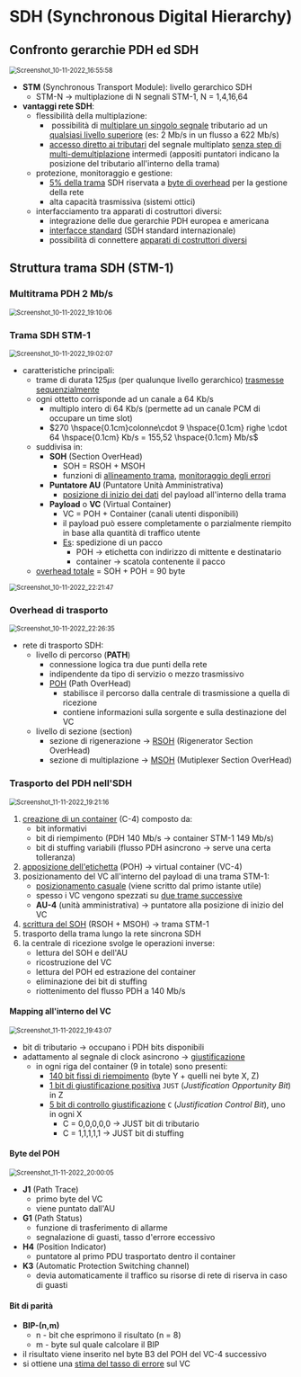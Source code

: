 # SDH (Synchronous Digital Hierarchy)



## Confronto gerarchie PDH ed SDH

<img src="img/Screenshot_10-11-2022_165558.png" alt="Screenshot_10-11-2022_16:55:58" style="zoom:80%;" />

- **STM** (Synchronous Transport Module): livello gerarchico SDH
  - STM-N $\rightarrow$ multiplazione di N segnali STM-1, N = 1,4,16,64
- **vantaggi rete SDH**:
  - flessibilità della multiplazione:
    - ​	possibilità di <u>multiplare un singolo segnale</u> tributario ad un <u>qualsiasi livello superiore</u> (es: 2 Mb/s in un flusso a 622 Mb/s)
    - <u>accesso diretto ai tributari</u> del segnale multiplato <u>senza step di multi-demultiplazione</u> intermedi (appositi puntatori indicano la posizione del tributario all'interno della trama)
  - protezione, monitoraggio e gestione:
    - <u>5% della trama</u> SDH riservata a <u>byte di overhead</u> per la gestione della rete
    - alta capacità trasmissiva (sistemi ottici)
  - interfacciamento tra apparati di costruttori diversi:
    - integrazione delle due gerarchie PDH europea e americana
    - <u>interfacce standard</u> (SDH standard internazionale)
    - possibilità di connettere <u>apparati di costruttori diversi</u>

<div style="page-break-after: always;"></div>

## Struttura trama SDH (STM-1)

### Multitrama PDH 2 Mb/s

<img src="img/Screenshot_10-11-2022_191006.png" alt="Screenshot_10-11-2022_19:10:06" style="zoom:80%;" />

### Trama SDH STM-1

<img src="img/Screenshot_10-11-2022_190207.png" alt="Screenshot_10-11-2022_19:02:07" style="zoom:80%;" />

- caratteristiche principali:
  - trame di durata $125\mu s$ (per qualunque livello gerarchico) <u>trasmesse sequenzialmente</u>
  - ogni ottetto corrisponde ad un canale a 64 Kb/s
    - multiplo intero di 64 Kb/s (permette ad un canale PCM di occupare un time slot)
    - $270 \hspace{0.1cm}colonne\cdot 9 \hspace{0.1cm} righe \cdot 64 \hspace{0.1cm} Kb/s = 155,52 \hspace{0.1cm} Mb/s$
  - suddivisa in:
    - **SOH** (Section OverHead)
      - SOH = RSOH + MSOH
      - funzioni di <u>allineamento trama</u>, <u>monitoraggio degli errori</u>
    - **Puntatore AU** (Puntatore Unità Amministrativa)
      - <u>posizione di inizio dei dati</u> del payload all'interno della trama
    - **Payload** o **VC** (Virtual Container)
      - VC = POH + Container (canali utenti disponibili)
      - il payload può essere completamente o parzialmente riempito in base alla quantità di traffico utente
      - <u>Es</u>: spedizione di un pacco
        - POH $\rightarrow$ etichetta con indirizzo di mittente e destinatario
        - container $\rightarrow$ scatola contenente il pacco
  - <u>overhead totale</u> = SOH + POH = 90 byte

<img src="img/Screenshot_10-11-2022_222147.png" alt="Screenshot_10-11-2022_22:21:47" style="zoom:80%;" />

<div style="page-break-after: always;"></div>

### Overhead di trasporto

<img src="img/Screenshot_10-11-2022_222635.png" alt="Screenshot_10-11-2022_22:26:35" style="zoom:80%;" />

- rete di trasporto SDH:
  - livello di percorso (**PATH**)
    - connessione logica tra due punti della rete
    - indipendente da tipo di servizio o mezzo trasmissivo
    - <u>POH</u> (Path OverHead)
      - stabilisce il percorso dalla centrale di trasmissione a quella di ricezione
      - contiene informazioni sulla sorgente e sulla destinazione del VC
  - livello di sezione (section)
    - sezione di rigenerazione $\rightarrow$ <u>RSOH</u> (Rigenerator Section OverHead)
    - sezione di multiplazione $\rightarrow$ <u>MSOH</u> (Mutiplexer Section OverHead)

### Trasporto del PDH nell'SDH

<img src="img/Screenshot_11-11-2022_192116.png" alt="Screenshot_11-11-2022_19:21:16" style="zoom:80%;" />

1. <u>creazione di un container</u> (C-4) composto da:
   - bit informativi
   - bit di riempimento (PDH 140 Mb/s $\rightarrow$ container STM-1 149 Mb/s)
   - bit di stuffing variabili (flusso PDH asincrono $\rightarrow$ serve una certa tolleranza)
2. <u>apposizione dell'etichetta</u> (POH) $\rightarrow$ virtual container (VC-4)
3. posizionamento del VC all'interno del payload di una trama STM-1:
   - <u>posizionamento casuale</u> (viene scritto dal primo istante utile)
   - spesso i VC vengono spezzati su <u>due trame successive</u>
   - **AU-4** (unità amministrativa) $\rightarrow$ puntatore alla posizione di inizio del VC
4. <u>scrittura del SOH</u> (RSOH + MSOH) $\rightarrow$ trama STM-1
5. trasporto della trama lungo la rete sincrona SDH
6. la centrale di ricezione svolge le operazioni inverse:
   - lettura del SOH e dell'AU
   - ricostruzione del VC
   - lettura del POH ed estrazione del container
   - eliminazione dei bit di stuffing
   - riottenimento del flusso PDH a 140 Mb/s

#### Mapping all'interno del VC

<img src="img/Screenshot_11-11-2022_194307.png" alt="Screenshot_11-11-2022_19:43:07" style="zoom:80%;" />

- bit di tributario $\rightarrow$ occupano i PDH bits disponibili
- adattamento al segnale di clock asincrono $\rightarrow$ <u>giustificazione</u>
  - in ogni riga del container (9 in totale) sono presenti:
    - <u>140 bit fissi di riempimento</u> (byte Y + quelli nei byte X, Z)
    - <u>1 bit di giustificazione positiva</u> `JUST` (*Justification Opportunity Bit*) in Z
    - <u>5 bit di controllo giustificazione</u> `C` (*Justification Control Bit*), uno in ogni X
      - C = 0,0,0,0,0 $\rightarrow$ JUST bit di tributario
      - C = 1,1,1,1,1 $\rightarrow$ JUST bit di stuffing

#### Byte del POH

<img src="img/Screenshot_11-11-2022_200005.png" alt="Screenshot_11-11-2022_20:00:05" style="zoom:80%;" />

- **J1** (Path Trace)
  - primo byte del VC
  - viene puntato dall'AU
- **G1** (Path Status)
  - funzione di trasferimento di allarme
  - segnalazione di guasti, tasso d'errore eccessivo
- **H4** (Position Indicator)
  - puntatore al primo PDU trasportato dentro il container
- **K3** (Automatic Protection Switching channel)
  - devia automaticamente il traffico su risorse di rete di riserva in caso di guasti

#### Bit di parità

- **BIP-(n,m)**
  - n - bit che esprimono il risultato (n = 8)
  - m - byte sul quale calcolare il BIP
- il risultato viene inserito nel byte B3 del POH del VC-4 successivo
- si ottiene una <u>stima del tasso di errore</u> sul VC


